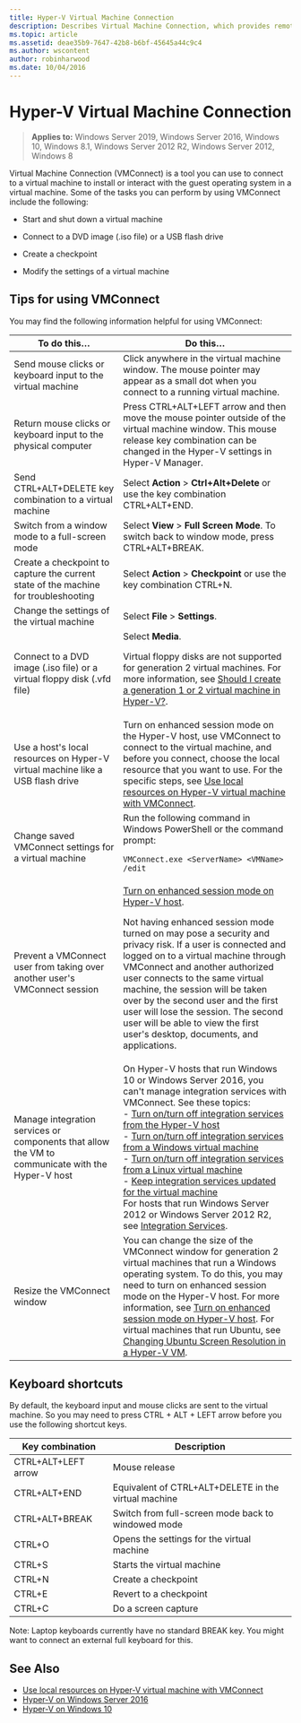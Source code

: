 ```yaml
---
title: Hyper-V Virtual Machine Connection
description: Describes Virtual Machine Connection, which provides remote access to a virtual machine. Includes details on how to do common tasks, such as send Ctrl-Alt-Delete to the virtual machine.
ms.topic: article
ms.assetid: deae35b9-7647-42b8-b6bf-45645a44c9c4
ms.author: wscontent
author: robinharwood
ms.date: 10/04/2016
---
```


# Hyper-V Virtual Machine Connection

> **Applies to:** Windows Server 2019, Windows Server 2016, Windows 10, Windows 8.1, Windows Server 2012 R2, Windows Server 2012, Windows 8

Virtual Machine Connection \(VMConnect\) is a tool you can use to connect to a virtual machine to install or interact with the guest operating system in a virtual machine. Some of the tasks you can perform by using VMConnect include the following:

- Start and shut down a virtual machine

- Connect to a DVD image \(.iso file\) or a USB flash drive

- Create a checkpoint

- Modify the settings of a virtual machine

## Tips for using VMConnect

You may find the following information helpful for using VMConnect:

|To do this…|Do this…|
|---------------|------------|
|Send mouse clicks or keyboard input to the virtual machine|Click anywhere in the virtual machine window. The mouse pointer may appear as a small dot when you connect to a running virtual machine.|
|Return mouse clicks or keyboard input to the physical computer|Press CTRL\+ALT\+LEFT arrow and then move the mouse pointer outside of the virtual machine window. This mouse release key combination can be changed in the Hyper\-V settings in Hyper\-V Manager.|
|Send CTRL\+ALT\+DELETE key combination to a virtual machine|Select **Action** > **Ctrl\+Alt\+Delete** or use the key combination CTRL\+ALT\+END.|
|Switch from a window mode to a full\-screen mode|Select **View** > **Full Screen Mode**. To switch back to window mode, press CTRL\+ALT\+BREAK.|
|Create a checkpoint to capture the current state of the machine for troubleshooting|Select **Action** > **Checkpoint** or use the key combination CTRL\+N.|
|Change the settings of the virtual machine|Select **File** > **Settings**.|
|Connect to a DVD image \(.iso file\) or a virtual floppy disk \(.vfd file\)|Select **Media**.<p>Virtual floppy disks are not supported for generation 2 virtual machines. For more information, see [Should I create a generation 1 or 2 virtual machine in Hyper-V?](../plan/Should-I-create-a-generation-1-or-2-virtual-machine-in-Hyper-V.md).|
|Use a host's local resources on Hyper\-V virtual machine like a USB flash drive|Turn on enhanced session mode on the Hyper-V host, use VMConnect to connect to the virtual machine, and before you connect, choose the local resource that you want to use. For the specific steps, see [Use local resources on Hyper\-V virtual machine with VMConnect](Use-local-resources-on-Hyper-V-virtual-machine-with-VMConnect.md).|
|Change saved VMConnect settings for a virtual machine|Run the following command in Windows PowerShell or the command prompt:<p>`VMConnect.exe <ServerName> <VMName> /edit`|
|Prevent a VMConnect user from taking over another user's VMConnect session|[Turn on enhanced session mode on Hyper-V host](Use-local-resources-on-Hyper-V-virtual-machine-with-VMConnect.md#turn-on-enhanced-session-mode-on-a-hyper-v-host).<p>Not having enhanced session mode turned on may pose a security and privacy risk. If a user is connected and logged on to a virtual machine through VMConnect and another authorized user connects to the same virtual machine, the session will be taken over by the second user and the first user will lose the session. The second user will be able to view the first user's desktop, documents, and applications.|
|Manage integration services or components that allow the VM to communicate with the Hyper-V host| On Hyper-V hosts that run Windows 10 or Windows Server 2016, you can't manage integration services with VMConnect. See these topics: <br />- [Turn on/turn off integration services from the Hyper-V host](../manage/manage-hyper-v-integration-services.md) <br />- [Turn on/turn off integration services from a Windows virtual machine](../manage/manage-hyper-v-integration-services.md#start-and-stop-an-integration-service-from-a-windows-guest)<br />- [Turn on/turn off integration services from a Linux virtual machine](../manage/manage-hyper-v-integration-services.md#start-and-stop-an-integration-service-from-a-linux-guest) <br />- [Keep integration services updated for the virtual machine](../manage/manage-hyper-v-integration-services.md#keep-integration-services-up-to-date)  <br />For hosts that run Windows Server 2012 or Windows Server 2012 R2, see [Integration Services](/previous-versions/windows/it-pro/windows-server-2012-R2-and-2012/dn798297(v=ws.11)).|
|Resize the VMConnect window|You can change the size of the VMConnect window for generation 2 virtual machines that run a Windows operating system. To do this, you may need to turn on enhanced session mode on the Hyper-V host. For more information, see [Turn on enhanced session mode on Hyper-V host](Use-local-resources-on-Hyper-V-virtual-machine-with-VMConnect.md#turn-on-enhanced-session-mode-on-a-hyper-v-host). For virtual machines that run Ubuntu, see [Changing Ubuntu Screen Resolution in a Hyper-V VM](/archive/blogs/virtual_pc_guy/changing-ubuntu-screen-resolution-in-a-hyper-v-vm).|


## Keyboard shortcuts

By default, the keyboard input and mouse clicks are sent to the virtual machine. So you may need to press CTRL + ALT + LEFT arrow before you use the following shortcut keys.

|Key combination|Description|
|-------------------|---------------|
|CTRL\+ALT\+LEFT arrow|Mouse release|
|CTRL\+ALT\+END|Equivalent of CTRL\+ALT\+DELETE in the virtual machine|
|CTRL\+ALT\+BREAK|Switch from full\-screen mode back to windowed mode|
|CTRL\+O|Opens the settings for the virtual machine|
|CTRL\+S|Starts the virtual machine|
|CTRL\+N|Create a checkpoint|
|CTRL\+E|Revert to a checkpoint|
|CTRL\+C|Do a screen capture|

Note: Laptop keyboards currently have no standard BREAK key. You might want to connect an external full keyboard for this.
## See Also

- [Use local resources on Hyper-V virtual machine with VMConnect](Use-local-resources-on-Hyper-V-virtual-machine-with-VMConnect.md)
- [Hyper-V on Windows Server 2016](../Hyper-V-on-Windows-Server.md)
- [Hyper-V on Windows 10](/virtualization/hyper-v-on-windows/)
